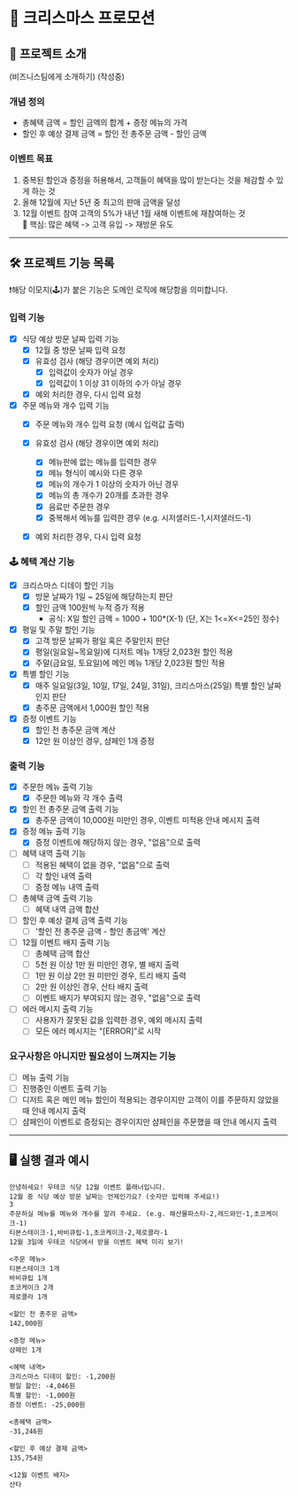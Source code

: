 # 🎁 크리스마스 프로모션

## 📌 프로젝트 소개
(비즈니스팀에게 소개하기) (작성중)

### 개념 정의
- 총혜택 금액 = 할인 금액의 합계 + 증정 메뉴의 가격
- 할인 후 예상 결제 금액 = 할인 전 총주문 금액 - 할인 금액

###  이벤트 목표
1. 중복된 할인과 증정을 허용해서, 고객들이 혜택을 많이 받는다는 것을 체감할 수 있게 하는 것
2. 올해 12월에 지난 5년 중 최고의 판매 금액을 달성
3. 12월 이벤트 참여 고객의 5%가 내년 1월 새해 이벤트에 재참여하는 것  
💎 핵심: 많은 혜택 -> 고객 유입 -> 재방문 유도
    

---
## 🛠️ 프로젝트 기능 목록
❗️해당 이모지(🕹️)가 붙은 기능은 도메인 로직에 해당함을 의미합니다.

### 입력 기능
- [x] 식당 예상 방문 날짜 입력 기능
  - [x] 12월 중 방문 날짜 입력 요청
  - [x] 유효성 검사 (해당 경우이면 예외 처리)
    - [x] 입력값이 숫자가 아닐 경우
    - [x] 입력값이 1 이상 31 이하의 수가 아닐 경우
  - [x] 예외 처리한 경우, 다시 입력 요청
- [x] 주문 메뉴와 개수 입력 기능
  - [x] 주문 메뉴와 개수 입력 요청 (예시 입력값 출력)
  - [x] 유효성 검사 (해당 경우이면 예외 처리)
    - [x] 메뉴판에 없는 메뉴를 입력한 경우
    - [x] 메뉴 형식이 예시와 다른 경우
    - [x] 메뉴의 개수가 1 이상의 숫자가 아닌 경우
    - [x] 메뉴의 총 개수가 20개를 초과한 경우
    - [x] 음료만 주문한 경우
    - [x] 중복해서 메뉴를 입력한 경우 (e.g. 시저샐러드-1,시저샐러드-1)
  - [x] 예외 처리한 경우, 다시 입력 요청
  

### 🕹 혜택 계산 기능
- [x] 크리스마스 디데이 할인 기능
  - [x] 방문 날짜가 1일 ~ 25일에 해당하는지 판단
  - [x] 할인 금액 100원씩 누적 증가 적용 
    - 공식: X일 할인 금액 = 1000 + 100*(X-1) (단, X는 1<=X<=25인 정수)
- [x] 평일 및 주말 할인 기능
  - [x] 고객 방문 날짜가 평일 혹은 주말인지 판단
  - [x] 평일(일요일~목요일)에 디저트 메뉴 1개당 2,023원 할인 적용
  - [x] 주말(금요일, 토요일)에 메인 메뉴 1개당 2,023원 할인 적용
- [x] 특별 할인 기능
  - [x] 매주 일요일(3일, 10일, 17일, 24일, 31일), 크리스마스(25일) 특별 할인 날짜인지 판단
  - [x] 총주문 금액에서 1,000원 할인 적용
- [x] 증정 이벤트 기능
  - [x] 할인 전 총주문 금액 계산
  - [x] 12만 원 이상인 경우, 샴페인 1개 증정

### 출력 기능
- [x] 주문한 메뉴 출력 기능
  - [x] 주문한 메뉴와 각 개수 출력
- [X] 할인 전 총주문 금액 출력 기능
  - [x] 총주문 금액이 10,000원 미만인 경우, 이벤트 미적용 안내 메시지 출력
- [x] 증정 메뉴 출력 기능
  - [x] 증정 이벤트에 해당하지 않는 경우, "없음"으로 출력
- [ ] 혜택 내역 출력 기능
  - [ ] 적용된 혜택이 없을 경우, "없음"으로 출력
  - [ ] 각 할인 내역 출력
  - [ ] 증정 메뉴 내역 출력
- [ ] 총혜택 금액 출력 기능
  - [ ] 혜택 내역 금액 합산
- [ ] 할인 후 예상 결제 금액 출력 기능
  - [ ] '할인 전 총주문 금액 - 할인 총금액' 계산
- [ ] 12월 이벤트 배지 출력 기능
  - [ ] 총혜택 금액 합산
  - [ ] 5천 원 이상 1만 원 미만인 경우, 별 배지 출력
  - [ ] 1만 원 이상 2만 원 미만인 경우, 트리 배지 출력
  - [ ] 2만 원 이상인 경우, 산타 배지 출력
  - [ ] 이벤트 배지가 부여되지 않는 경우, "없음"으로 출력
- [ ] 에러 메시지 출력 기능
  - [ ] 사용자가 잘못된 값을 입력한 경우, 예외 메시지 출력
  - [ ] 모든 에러 메시지는 "[ERROR]"로 시작

### 요구사항은 아니지만 필요성이 느껴지는 기능
- [ ] 메뉴 출력 기능 
- [ ] 진행중인 이벤트 출력 기능 
- [ ] 디저트 혹은 메인 메뉴 할인이 적용되는 경우이지만 고객이 이를 주문하지 않았을 때 안내 메시지 출력
- [ ] 샴페인이 이벤트로 증정되는 경우이지만 샴페인을 주문했을 때 안내 메시지 출력

---

## 🖥️ 실행 결과 예시
```
안녕하세요! 우테코 식당 12월 이벤트 플래너입니다.
12월 중 식당 예상 방문 날짜는 언제인가요? (숫자만 입력해 주세요!)
3
주문하실 메뉴를 메뉴와 개수를 알려 주세요. (e.g. 해산물파스타-2,레드와인-1,초코케이크-1)
티본스테이크-1,바비큐립-1,초코케이크-2,제로콜라-1
12월 3일에 우테코 식당에서 받을 이벤트 혜택 미리 보기!
 
<주문 메뉴>
티본스테이크 1개
바비큐립 1개
초코케이크 2개
제로콜라 1개
 
<할인 전 총주문 금액>
142,000원
 
<증정 메뉴>
샴페인 1개
 
<혜택 내역>
크리스마스 디데이 할인: -1,200원
평일 할인: -4,046원
특별 할인: -1,000원
증정 이벤트: -25,000원
 
<총혜택 금액>
-31,246원
 
<할인 후 예상 결제 금액>
135,754원
 
<12월 이벤트 배지>
산타
```